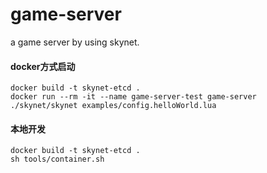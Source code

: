 # game-server
a game server by using skynet.

#### docker方式启动
~~~
docker build -t skynet-etcd .
docker run --rm -it --name game-server-test game-server ./skynet/skynet examples/config.helloWorld.lua
~~~

#### 本地开发
~~~
docker build -t skynet-etcd .
sh tools/container.sh
~~~
